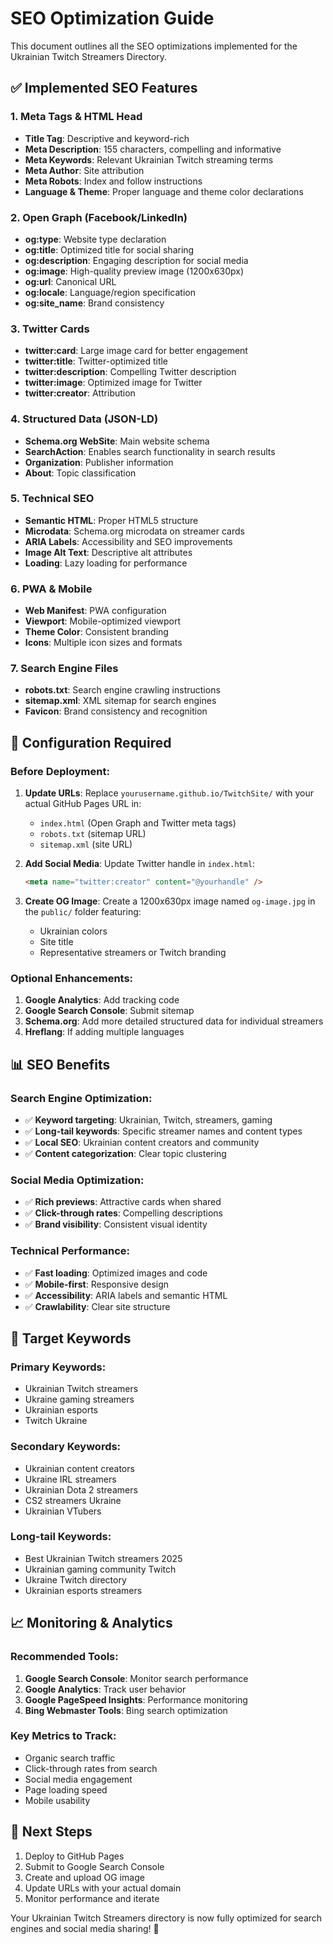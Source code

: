 # SEO Optimization Guide

This document outlines all the SEO optimizations implemented for the Ukrainian Twitch Streamers Directory.

## ✅ **Implemented SEO Features**

### **1. Meta Tags & HTML Head**
- **Title Tag**: Descriptive and keyword-rich
- **Meta Description**: 155 characters, compelling and informative
- **Meta Keywords**: Relevant Ukrainian Twitch streaming terms
- **Meta Author**: Site attribution
- **Meta Robots**: Index and follow instructions
- **Language & Theme**: Proper language and theme color declarations

### **2. Open Graph (Facebook/LinkedIn)**
- **og:type**: Website type declaration
- **og:title**: Optimized title for social sharing
- **og:description**: Engaging description for social media
- **og:image**: High-quality preview image (1200x630px)
- **og:url**: Canonical URL
- **og:locale**: Language/region specification
- **og:site_name**: Brand consistency

### **3. Twitter Cards**
- **twitter:card**: Large image card for better engagement
- **twitter:title**: Twitter-optimized title
- **twitter:description**: Compelling Twitter description
- **twitter:image**: Optimized image for Twitter
- **twitter:creator**: Attribution

### **4. Structured Data (JSON-LD)**
- **Schema.org WebSite**: Main website schema
- **SearchAction**: Enables search functionality in search results
- **Organization**: Publisher information
- **About**: Topic classification

### **5. Technical SEO**
- **Semantic HTML**: Proper HTML5 structure
- **Microdata**: Schema.org microdata on streamer cards
- **ARIA Labels**: Accessibility and SEO improvements
- **Image Alt Text**: Descriptive alt attributes
- **Loading**: Lazy loading for performance

### **6. PWA & Mobile**
- **Web Manifest**: PWA configuration
- **Viewport**: Mobile-optimized viewport
- **Theme Color**: Consistent branding
- **Icons**: Multiple icon sizes and formats

### **7. Search Engine Files**
- **robots.txt**: Search engine crawling instructions
- **sitemap.xml**: XML sitemap for search engines
- **Favicon**: Brand consistency and recognition

## 🔧 **Configuration Required**

### **Before Deployment:**

1. **Update URLs**: Replace `yourusername.github.io/TwitchSite/` with your actual GitHub Pages URL in:
   - `index.html` (Open Graph and Twitter meta tags)
   - `robots.txt` (sitemap URL)
   - `sitemap.xml` (site URL)

2. **Add Social Media**: Update Twitter handle in `index.html`:
   ```html
   <meta name="twitter:creator" content="@yourhandle" />
   ```

3. **Create OG Image**: Create a 1200x630px image named `og-image.jpg` in the `public/` folder featuring:
   - Ukrainian colors
   - Site title
   - Representative streamers or Twitch branding

### **Optional Enhancements:**

1. **Google Analytics**: Add tracking code
2. **Google Search Console**: Submit sitemap
3. **Schema.org**: Add more detailed structured data for individual streamers
4. **Hreflang**: If adding multiple languages

## 📊 **SEO Benefits**

### **Search Engine Optimization:**
- ✅ **Keyword targeting**: Ukrainian, Twitch, streamers, gaming
- ✅ **Long-tail keywords**: Specific streamer names and content types
- ✅ **Local SEO**: Ukrainian content creators and community
- ✅ **Content categorization**: Clear topic clustering

### **Social Media Optimization:**
- ✅ **Rich previews**: Attractive cards when shared
- ✅ **Click-through rates**: Compelling descriptions
- ✅ **Brand visibility**: Consistent visual identity

### **Technical Performance:**
- ✅ **Fast loading**: Optimized images and code
- ✅ **Mobile-first**: Responsive design
- ✅ **Accessibility**: ARIA labels and semantic HTML
- ✅ **Crawlability**: Clear site structure

## 🎯 **Target Keywords**

### **Primary Keywords:**
- Ukrainian Twitch streamers
- Ukraine gaming streamers
- Ukrainian esports
- Twitch Ukraine

### **Secondary Keywords:**
- Ukrainian content creators
- Ukraine IRL streamers
- Ukrainian Dota 2 streamers
- CS2 streamers Ukraine
- Ukrainian VTubers

### **Long-tail Keywords:**
- Best Ukrainian Twitch streamers 2025
- Ukrainian gaming community Twitch
- Ukraine Twitch directory
- Ukrainian esports streamers

## 📈 **Monitoring & Analytics**

### **Recommended Tools:**
1. **Google Search Console**: Monitor search performance
2. **Google Analytics**: Track user behavior
3. **Google PageSpeed Insights**: Performance monitoring
4. **Bing Webmaster Tools**: Bing search optimization

### **Key Metrics to Track:**
- Organic search traffic
- Click-through rates from search
- Social media engagement
- Page loading speed
- Mobile usability

## 🚀 **Next Steps**

1. Deploy to GitHub Pages
2. Submit to Google Search Console
3. Create and upload OG image
4. Update URLs with your actual domain
5. Monitor performance and iterate

Your Ukrainian Twitch Streamers directory is now fully optimized for search engines and social media sharing! 🎉
